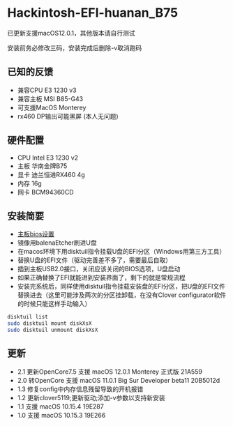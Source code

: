 # Hackintosh-EFI-huanan_B75
已更新支援macOS12.0.1，其他版本请自行测试

安装前务必修改三码，安装完成后删除-v取消跑码

## 已知的反馈
- 兼容CPU E3 1230 v3
- 兼容主板 MSI B85-G43
- 可支援MacOS Monterey
- rx460 DP输出可能黑屏 (本人无问题)

## 硬件配置
- CPU	Intel E3 1230 v2
- 主板	华南金牌B75
- 显卡	迪兰恒进RX460 4g
- 内存	16g
- 网卡	BCM94360CD

## 安装简要
- [主板bios设置](https://github.com/LeUKi/Hackintosh-EFI-huanan_B75/blob/master/B75-Bios-setting.md)
- 镜像用balenaEtcher刷进U盘
- 在macos环境下用disktuil指令挂载U盘的EFI分区（Windows用第三方工具）
- 替换U盘的EFI文件（驱动完善差不多了，需要最后自取）
- 插到主板USB2.0接口，关闭应该关闭的BIOS选项，U盘启动
- 如果正确替换了EFI就能进到安装界面了，剩下的就是常规流程
- 安装完系统后，同样使用disktuil指令挂载安装盘的EFI分区，把U盘的EFI文件替换进去（这里可能涉及两次的分区挂卸载，在没有Clover configurator软件的时候只能这样手动输入）

```bash
disktuil list
sudo disktuil mount diskXsX
sudo disktuil unmount diskXsX
```

## 更新
- 2.1 更新OpenCore7.5 支援 macOS 12.0.1 Monterey 正式版 21A559
- 2.0 转OpenCore 支援 macOS 11.0.1 Big Sur Developer beta11 20B5012d
- 1.3 修复config中内存信息残留导致的开机报错
- 1.2 更新clover5119;更新驱动;添加-v参数以支持新安装
- 1.1 支援 macOS 10.15.4 19E287
- 1.0 支援 macOS 10.15.3 19E266
